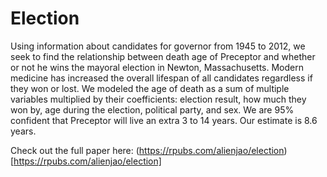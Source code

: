 # Election

Using information about candidates for governor from 1945 to 2012, we seek to find the relationship between death age of Preceptor and whether or not he wins the mayoral election in Newton, Massachusetts. Modern medicine has increased the overall lifespan of all candidates regardless if they won or lost. We modeled the age of death as a sum of multiple variables multiplied by their coefficients: election result, how much they won by, age during the election, political party, and sex. We are 95% confident that Preceptor will live an extra 3 to 14 years. Our estimate is 8.6 years.

Check out the full paper here: (https://rpubs.com/alienjao/election)[https://rpubs.com/alienjao/election]
